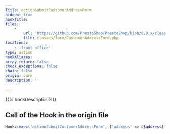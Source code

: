 ```yaml
---
Title: actionSubmitCustomerAddressForm
hidden: true
hookTitle: 
files:
    -
        url: 'https://github.com/PrestaShop/PrestaShop/blob/8.0.x/classes/form/CustomerAddressForm.php'
        file: classes/form/CustomerAddressForm.php
locations:
    - 'front office'
type: action
hookAliases: 
array_return: false
check_exceptions: false
chain: false
origin: core
description: ''

---
```


{{% hookDescriptor %}}

## Call of the Hook in the origin file

```php
Hook::exec('actionSubmitCustomerAddressForm', ['address' => &$address])
```
